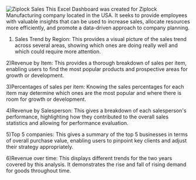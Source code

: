 ![Ziplock Sales](https://github.com/Ugochianucha/ZiplocK_Sales_Dashboard/assets/126085848/33948551-f194-46c7-80d0-c91d1dc2ddf2)
This Excel Dashboard was created for Ziplock Manufacturing company located in the USA. It seeks to provide employees with valuable insights that can be used to increase sales, allocate resources more efficiently, and promote a data-driven approach to company planning.

1) Sales Trend by Region: This provides a visual picture of the sales trend across several areas, showing which ones are doing really well and which could require more attention.

2)Revenue by Item: This provides a thorough breakdown of sales per item, enabling users to find the most popular products and prospective areas for growth or development.


3)Percentages of sales per item: Knowing the sales percentages for each item may determine which ones are the most popular and where there is room for growth or development.

4)Revenue by Salesperson: This gives a breakdown of each salesperson's performance, highlighting how they contributed to the overall sales statistics and allowing for performance evaluation.

5)Top 5 companies: This gives a summary of the top 5 businesses in terms of overall purchase value, enabling users to pinpoint key clients and adjust their strategy appropriately.

6)Revenue over time: This displays different trends for the two years covered by this analysis. It demonstrates the rise and fall of rising demand for goods throughout time.
